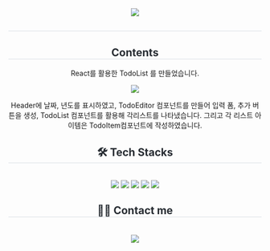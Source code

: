 
<div align= "center">
    <img src="https://capsule-render.vercel.app/api?type=rounded&color=0:007bff,100:19cca8&height=180&text=ReactProject%20(%20TodoList%20)%20&animation=twinkling&fontColor=ffffff&fontSize=60" />
    </div>
    <div align= "center"> 
    <h2 style="border-bottom: 1px solid #d8dee4; color: #282d33;">  </h2>  
    <div style="font-weight: 700; font-size: 15px; text-align: center; color: #282d33;">  </div> 
    </div>
    <div align="center">
    <h2 style="border-bottom: 1px solid #d8dee4; color: #282d33;"> Contents </h2>
    <p>React를 활용한 TodoList 를 만들었습니다. </p>
    <img src="https://github.com/user-attachments/assets/3c9931a2-44c6-49b3-98fc-e1af6f114b12">
    <p>Header에 날짜, 년도를 표시하였고, TodoEditor 컴포넌트를 만들어 입력 폼, 추가 버튼을 생성, TodoList 컴포넌트를 활용해 각리스트를 나타냈습니다. 그리고 각 리스트 아이템은 TodoItem컴포넌트에 작성하였습니다.</p>
    </div>
    <div align= "center">
    <h2 style="border-bottom: 1px solid #d8dee4; color: #282d33;"> 🛠️ Tech Stacks </h2> <br> 
    <div style="margin: 0 auto; text-align: center;" align= "center"> <img src="https://img.shields.io/badge/HTML5-E34F26?style=flat-square&logo=HTML5&logoColor=white">
          <img src="https://img.shields.io/badge/Javascript-F7DF1E?style=flat-square&logo=Javascript&logoColor=white">
          <img src="https://img.shields.io/badge/React-61DAFB?style=flat-square&logo=React&logoColor=white">
          <img src="https://img.shields.io/badge/Prettier-F7B93E?style=flat-square&logo=Prettier&logoColor=white">
          <img src="https://img.shields.io/badge/CSS3-1572B6?style=flat-square&logo=CSS3&logoColor=white">
          <br/></div>
    </div>
    <div align= "center">
    <h2 style="border-bottom: 1px solid #d8dee4; color: #282d33;"> 🧑‍💻 Contact me </h2> <br> 
    <div align= "center"> <a href=https://velog.io/@seonguul_2> <img src="https://img.shields.io/badge/Velog-20C997?style=flat-square&logo=Velog&logoColor=white&link=https://velog.io/@seonguul_2"> </a>
          </div>  <br> 
    <div align= "center">  </div> 
    </div>
    
